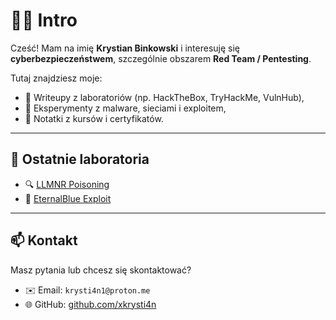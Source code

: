 # 👨‍💻 Intro

Cześć! Mam na imię **Krystian Binkowski** i interesuję się **cyberbezpieczeństwem**, szczególnie obszarem **Red Team / Pentesting**.

Tutaj znajdziesz moje:

- 📓 Writeupy z laboratoriów (np. HackTheBox, TryHackMe, VulnHub),
- 🧪 Eksperymenty z malware, sieciami i exploitem,
- 📃 Notatki z kursów i certyfikatów.

---

## 🚀 Ostatnie laboratoria

- 🔍 [LLMNR Poisoning](labs/lab1.md)
- 📡 [EternalBlue Exploit](labs/lab2.md)

---

## 📫 Kontakt

Masz pytania lub chcesz się skontaktować?

- ✉️ Email: `krysti4n1@proton.me`
- 🌐 GitHub: [github.com/xkrysti4n](https://github.com/xkrysti4n)
